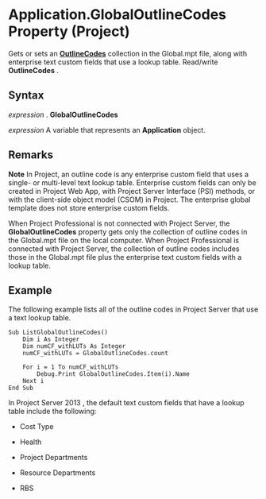 
# Application.GlobalOutlineCodes Property (Project)

Gets or sets an  **[OutlineCodes](a2e6d0c7-0741-91c6-61aa-f4bcc299e66f.md)** collection in the Global.mpt file, along with enterprise text custom fields that use a lookup table. Read/write **OutlineCodes** .


## Syntax

 _expression_ . **GlobalOutlineCodes**

 _expression_ A variable that represents an **Application** object.


## Remarks




 **Note**  In Project, an outline code is any enterprise custom field that uses a single- or multi-level text lookup table. Enterprise custom fields can only be created in Project Web App, with Project Server Interface (PSI) methods, or with the client-side object model (CSOM) in Project. The enterprise global template does not store enterprise custom fields.

When Project Professional is not connected with Project Server, the  **GlobalOutlineCodes** property gets only the collection of outline codes in the Global.mpt file on the local computer. When Project Professional is connected with Project Server, the collection of outline codes includes those in the Global.mpt file plus the enterprise text custom fields with a lookup table.


## Example

The following example lists all of the outline codes in Project Server that use a text lookup table.


```
Sub ListGlobalOutlineCodes() 
    Dim i As Integer 
    Dim numCF_withLUTs As Integer 
    numCF_withLUTs = GlobalOutlineCodes.count 
 
    For i = 1 To numCF_withLUTs 
        Debug.Print GlobalOutlineCodes.Item(i).Name 
    Next i 
End Sub
```

In Project Server 2013 , the default text custom fields that have a lookup table include the following: 


- Cost Type
    
- Health
    
- Project Departments
    
- Resource Departments
    
- RBS
    
